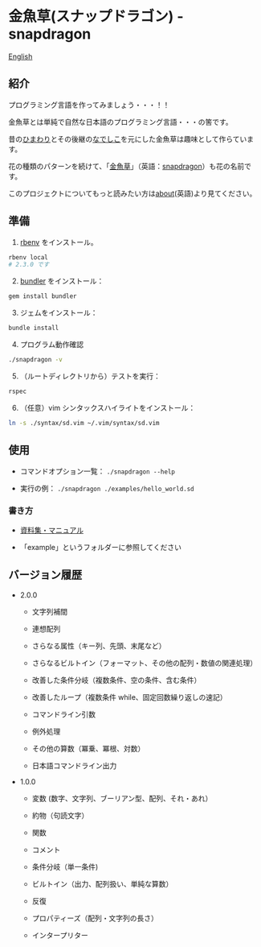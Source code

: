 # 金魚草(スナップドラゴン) - snapdragon

[English](../README.md)

## 紹介

プログラミング言語を作ってみましょう・・・！！

金魚草とは単純で自然な日本語のプログラミング言語・・・の筈です。

昔の[ひまわり](https://ja.wikipedia.org/wiki/ひまわり_%28プログラミング言語%29)とその後継の[なでしこ](https://ja.wikipedia.org/wiki/なでしこ_%28プログラミング言語%29)を元にした金魚草は趣味として作らています。

花の種類のパターンを続けて、「[金魚草](https://ja.wikipedia.org/wiki/キンギョソウ)」（英語：[snapdragon](https://en.wikipedia.org/wiki/Antirrhinum)）も花の名前です。

このプロジェクトについてもっと読みたい方は[about](./documentation/about.md)(英語)より見てください。

## 準備

1. [rbenv](https://github.com/rbenv/rbenv#installation) をインストール。
```bash
rbenv local
# 2.3.0 です
```

2. [bundler](https://bundler.io) をインストール：
```bash
gem install bundler
```

3. ジェムをインストール：
```bash
bundle install
```

4. プログラム動作確認
```bash
./snapdragon -v
```

5. （ルートディレクトリから）テストを実行：
```bash
rspec
```

6. （任意）vim シンタックスハイライトをインストール：
```bash
ln -s ./syntax/sd.vim ~/.vim/syntax/sd.vim
```

## 使用

* コマンドオプション一覧： `./snapdragon --help`

* 実行の例： `./snapdragon ./examples/hello_world.sd`

### 書き方

* [資料集・マニュアル](./manual_jp.md)

* 「example」というフォルダーに参照してください

## バージョン履歴

* 2.0.0

  * 文字列補間

  * 連想配列

  * さらなる属性（キー列、先頭、末尾など）

  * さらなるビルトイン（フォーマット、その他の配列・数値の関連処理）

  * 改善した条件分岐（複数条件、空の条件、含む条件）

  * 改善したループ（複数条件 while、固定回数繰り返しの速記）

  * コマンドライン引数

  * 例外処理

  * その他の算数（冪乗、冪根、対数）

  * 日本語コマンドライン出力

* 1.0.0

  * 変数 (数字、文字列、ブーリアン型、配列、それ・あれ）

  * 約物（句読文字）

  * 関数

  * コメント

  * 条件分岐（単一条件)

  * ビルトイン（出力、配列扱い、単純な算数）

  * 反復

  * プロパティーズ（配列・文字列の長さ）

  * インタープリター
